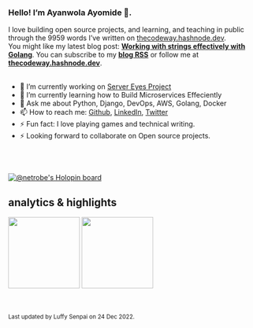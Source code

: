 ### Hello! I’m Ayanwola Ayomide 👋.

I love building open source projects, and learning, and teaching in public through the 9959 words I’ve written on [thecodeway.hashnode.dev](https://thecodeway.hashnode.dev/).<br>You might like my latest blog post: **[Working with strings effectively with Golang](https://thecodeway.hashnode.dev/working-with-strings-effectively-with-golang)**. You can subscribe to my [**blog RSS**](https://thecodeway.hashnode.dev/rss.xml) or follow me at [**thecodeway.hashnode.dev**](https://thecodeway.hashnode.dev).<br><br>
- 🔭 I’m currently working on [Server Eyes Project](https://github.com/devvspaces/server_eyes)
- 🌱 I’m currently learning how to Build Microservices Effeciently
- 💬 Ask me about Python, Django, DevOps, AWS, Golang, Docker
- 📫 How to reach me: [Github](https://github.com/devvspaces), [LinkedIn](https://www.linkedin.com/in/ayomide-ayanwola/), [Twitter](https://twitter.com/netrobeweb)
- ⚡ Fun fact: I love playing games and technical writing.
- ⚡ Looking forward to collaborate on Open source projects.

<br>
<br>

[![@netrobe's Holopin board](https://holopin.me/netrobe)](https://holopin.io/@netrobe)

## analytics & highlights

<a href="https://github.com/anuraghazra/github-readme-stats"><img height="145em" src="https://github-readme-stats-bpires.vercel.app/api?username=devvspaces&hide_title=true&line_height=25&hide_rank=false&theme=dracula&show_icons=true&include_all_commits=true&hide_border=true"></a>
<a href="https://github.com/denvercoder1/github-readme-streak-stats"><img height="145em" src="https://github-readme-streak-stats.herokuapp.com/?user=devvspaces&theme=dracula&hide_border=true"></a>

<br>
	<br><sub>Last updated by Luffy Senpai on 24 Dec 2022.</sub><br>